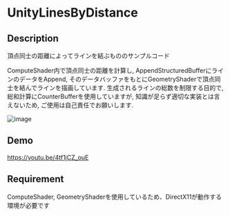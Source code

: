 # UnityLinesByDistance

## Description
頂点同士の距離によってラインを結ぶもののサンプルコード

ComputeShader内で頂点同士の距離を計算し, AppendStructuredBufferにラインのデータをAppend, そのデータバッファをもとにGeometryShaderで頂点同士を結んでラインを描画しています. 生成されるラインの総数を制限する目的で, 総和計算にCounterBufferを使用していますが, 知識が足らず適切な実装とは言えないため, ご使用は自己責任でお願いします.

![image](https://github.com/hiroakioishi/UnityLinesByDistance/blob/master/img.jpg)

## Demo
https://youtu.be/4tf1jCZ_ouE


## Requirement
ComputeShader, GeometryShaderを使用しているため、DirectX11が動作する環境が必要です
